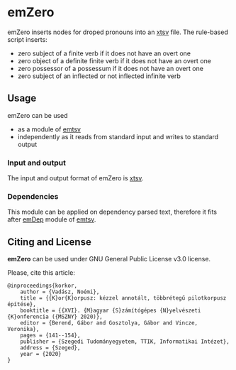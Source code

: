 # emZero

emZero inserts nodes for droped pronouns into an [xtsv](https://github.com/dlt-rilmta/xtsv) file. The rule-based script inserts:
* zero subject of a finite verb if it does not have an overt one
* zero object of a definite finite verb if it does not have an overt one
* zero possessor of a possessum if it does not have an overt one
* zero subject of an inflected or not inflected infinite verb

## Usage

emZero can be used
* as a module of [emtsv](https://github.com/dlt-rilmta/emtsv)
* independently as it reads from standard input and writes to standard output

### Input and output

The input and output format of emZero is [xtsv](https://github.com/dlt-rilmta/xtsv).

### Dependencies

This module can be applied on dependency parsed text, therefore it fits after [emDep](https://github.com/dlt-rilmta/emdeppy) module of [emtsv](https://github.com/dlt-rilmta/emtsv).

## Citing and License

**emZero** can be used under GNU General Public License v3.0 license.

Please, cite this article:

```
@inproceedings{korkor,
    author = {Vadász, Noémi},
    title = {{K}or{K}orpusz: kézzel annotált, többrétegű pilotkorpusz építése},
    booktitle = {{XVI}. {M}agyar {S}zámítógépes {N}yelvészeti {K}onferencia ({MSZNY} 2020)},
    editor = {Berend, Gábor and Gosztolya, Gábor and Vincze, Veronika},
    pages = {141--154},
    publisher = {Szegedi Tudományegyetem, TTIK, Informatikai Intézet},
    address = {Szeged},
    year = {2020}
}
```
